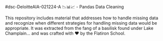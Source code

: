 #dsc-DeloitteAIA-021224-A 📉📊📈 -  Pandas Data Cleaning

This repository includes material that addresses how to handle missing data and recognize when different strategies for handling missing data would be appropriate. It was extracted from the fang of a basilisk found under Lake Champlain... and was crafted with ❤️ by the Flatiron School.
